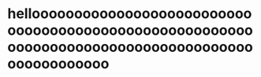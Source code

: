 # helloooooooooooooooooooooooooooooooooooooooooooooooooooooooooooooooooooooooooooooooooooooooooooooooo
